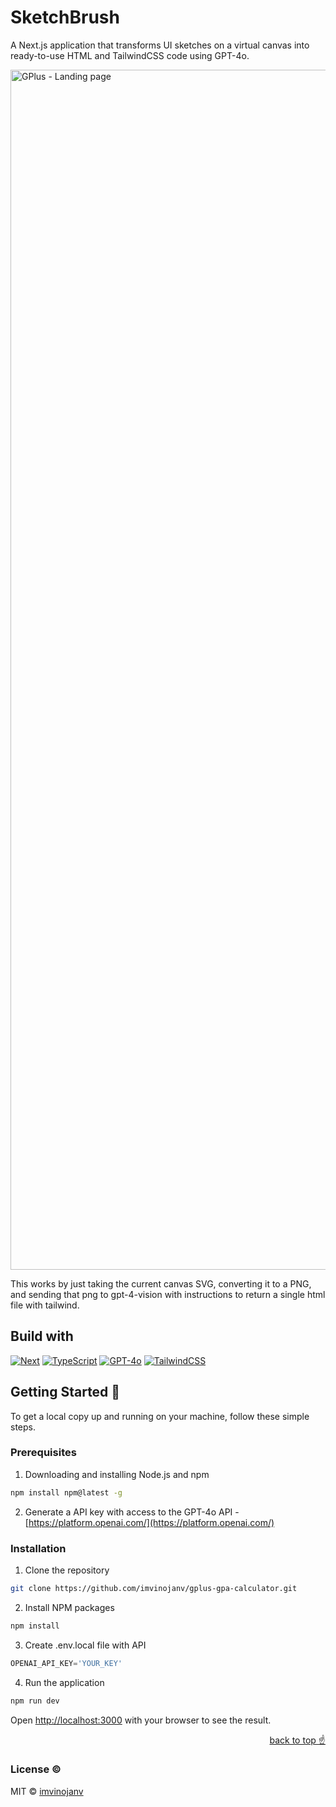 <a name="readme-top"></a>

# SketchBrush

A Next.js application that transforms UI sketches on a virtual canvas into ready-to-use HTML and TailwindCSS code using GPT-4o.

<img width="1920" alt="GPlus - Landing page" src="https://github.com/imvinojanv/sketch-to-ui/assets/48822560/7ef8074a-b641-4b6f-8dce-a3c24a88c781">

This works by just taking the current canvas SVG, converting it to a PNG, and sending that png to gpt-4-vision with instructions to return a single html file with tailwind.

## Build with
[![Next][Next.js]][Next-url] [![TypeScript][TypeScript]][TypeScript-url] [![GPT-4o][gpt-4o]][gpt-4o-url] [![TailwindCSS][Tailwind-css]][Tailwind-url] 

## Getting Started 🎉
To get a local copy up and running on your machine, follow these simple steps.

### Prerequisites
1.  Downloading and installing Node.js and npm
  ```sh
  npm install npm@latest -g
  ```
2.  Generate a API key with access to the GPT-4o API - [https://platform.openai.com/](https://platform.openai.com/)

### Installation
1.  Clone the repository
   ```sh
   git clone https://github.com/imvinojanv/gplus-gpa-calculator.git
   ```
2.  Install NPM packages
   ```sh
   npm install
   ```
3.  Create .env.local file with API
   ```js
   OPENAI_API_KEY='YOUR_KEY'
   ```
4.  Run the application
   ```sh
   npm run dev
   ```

Open [http://localhost:3000](http://localhost:3000) with your browser to see the result.

<p align="right"><a href="#readme-top">back to top ☝️</a></p>

<!-- LICENSE -->
### License ©️
MIT © [imvinojanv](https://github.com/imvinojanv)

<!-- BUILD WITH URLs -->
[Next.js]: https://img.shields.io/badge/next_14-000000?style=for-the-badge&logo=nextdotjs&logoColor=white
[Next-url]: https://nextjs.org/
[gpt-4o]: https://img.shields.io/badge/gpt_4o-000000?style=for-the-badge&logo=openai&logoColor=white
[gpt-4o-url]: https://platform.openai.com/
[TypeScript]: https://img.shields.io/badge/Typescript-007acc?style=for-the-badge&logo=typescript&logoColor=white
[TypeScript-url]: https://www.typescriptlang.org/ 
[Tailwind-css]: https://img.shields.io/badge/Tailwind-161d2d?style=for-the-badge&logo=tailwindcss&logoColor=38bdf8
[Tailwind-url]: https://tailwindcss.com/
